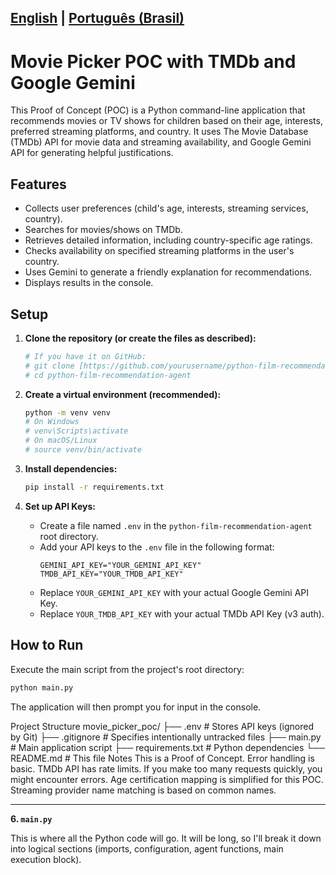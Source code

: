 [English](README.md) | [Português (Brasil)](README_pt-BR.md)
---

# Movie Picker POC with TMDb and Google Gemini

This Proof of Concept (POC) is a Python command-line application that recommends movies or TV shows for children based on their age, interests, preferred streaming platforms, and country. It uses The Movie Database (TMDb) API for movie data and streaming availability, and Google Gemini API for generating helpful justifications.

## Features

* Collects user preferences (child's age, interests, streaming services, country).
* Searches for movies/shows on TMDb.
* Retrieves detailed information, including country-specific age ratings.
* Checks availability on specified streaming platforms in the user's country.
* Uses Gemini to generate a friendly explanation for recommendations.
* Displays results in the console.

## Setup

1.  **Clone the repository (or create the files as described):**
    ```bash
    # If you have it on GitHub:
    # git clone [https://github.com/yourusername/python-film-recommendation-agent.git](https://github.com/yourusername/python-film-recommendation-agent.git)
    # cd python-film-recommendation-agent
    ```

2.  **Create a virtual environment (recommended):**
    ```bash
    python -m venv venv
    # On Windows
    # venv\Scripts\activate
    # On macOS/Linux
    # source venv/bin/activate
    ```

3.  **Install dependencies:**
    ```bash
    pip install -r requirements.txt
    ```

4.  **Set up API Keys:**
    * Create a file named `.env` in the `python-film-recommendation-agent` root directory.
    * Add your API keys to the `.env` file in the following format:
        ```env
        GEMINI_API_KEY="YOUR_GEMINI_API_KEY"
        TMDB_API_KEY="YOUR_TMDB_API_KEY"
        ```
    * Replace `YOUR_GEMINI_API_KEY` with your actual Google Gemini API Key.
    * Replace `YOUR_TMDB_API_KEY` with your actual TMDb API Key (v3 auth).

## How to Run

Execute the main script from the project's root directory:

```bash
python main.py
```

The application will then prompt you for input in the console.

Project Structure
movie_picker_poc/
├── .env                     # Stores API keys (ignored by Git)
├── .gitignore               # Specifies intentionally untracked files
├── main.py                  # Main application script
├── requirements.txt         # Python dependencies
└── README.md                # This file
Notes
This is a Proof of Concept. Error handling is basic.
TMDb API has rate limits. If you make too many requests quickly, you might encounter errors.
Age certification mapping is simplified for this POC.
Streaming provider name matching is based on common names.
<!-- end list -->


---

**6. `main.py`**

This is where all the Python code will go. It will be long, so I'll break it down into logical sections (imports, configuration, agent functions, main execution block).

```python